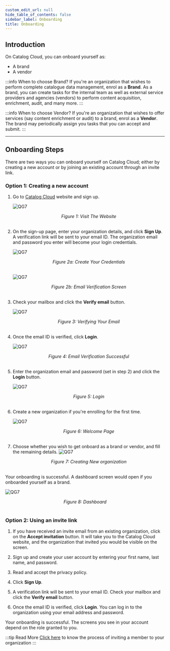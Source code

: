 ```yaml
---
custom_edit_url: null
hide_table_of_contents: false
sidebar_label: Onboarding
title: Onboarding
---
```


## Introduction

On Catalog Cloud, you can onboard yourself as:
* A brand
* A vendor

:::info When to choose Brand?
If you're an organization that wishes to perform complete catalogue data management, enrol as a **Brand**. As a brand, you can create tasks for the internal team as well as external service providers and agencies (vendors) to perform content acquisition, enrichment, audit, and many more.
:::

:::info When to choose Vendor?
If you're an organization that wishes to offer services (say content enrichment or audit) to a brand, enrol as a **Vendor**. The brand may periodically assign you tasks that you can accept and submit.
:::


---

## Onboarding Steps

There are two ways you can onboard yourself on Catalog Cloud; either by creating a new account or by joining an existing account through an invite link.

### Option 1: Creating a new account

1. Go to <a href="https://console.xcatalogz5.de/" target="_blank">Catalog Cloud</a> website and sign up.

    ![QG7](https://cdn.pixelbin.io/v2/doc/original/vms/onboarding/signup.png)
    <center><em>Figure 1: Visit The Website</em></center><br />

2. On the sign-up page, enter your organization details, and click **Sign Up**. A verification link will be sent to your email ID. The organization email and password you enter will become your login credentials.

    ![QG7](https://cdn.pixelbin.io/v2/doc/original/vms/onboarding/details.png)
    <center><em>Figure 2a: Create Your Credentials</em></center><br />

    ![QG7](https://cdn.pixelbin.io/v2/doc/original/vms/onboarding/verify3.png)
    <center><em>Figure 2b: Email Verification Screen</em></center><br />

3. Check your mailbox and click the **Verify email** button.

    ![QG7](https://cdn.pixelbin.io/v2/doc/original/vms/onboarding/verify-email.png)
    <center><em>Figure 3: Verifying Your Email</em></center><br />

4. Once the email ID is verified, click **Login**.

    ![QG7](https://cdn.pixelbin.io/v2/doc/original/vms/onboarding/login.png)
    <center><em>Figure 4: Email Verification Successful</em></center><br />

5. Enter the organization email and password (set in step 2) and click the **Login** button.

    ![QG7](https://cdn.pixelbin.io/v2/doc/original/vms/onboarding/login2.png)
    <center><em>Figure 5: Login</em></center><br />

6. Create a new organization if you're enrolling for the first time.

    ![QG7](https://cdn.pixelbin.io/v2/doc/original/vms/onboarding/create-org.png)
    <center><em>Figure 6: Welcome Page</em></center><br />

7. Choose whether you wish to get onboard as a brand or vendor, and fill the remaining details.
    ![QG7](https://cdn.pixelbin.io/v2/doc/original/vms/onboarding/create-org2.png)
    <center><em>Figure 7: Creating New organization</em></center><br />

Your onboarding is successful. A dashboard screen would open if you onboarded yourself as a brand.

![QG7](https://cdn.pixelbin.io/v2/doc/original/vms/onboarding/dashboard.png)
<center><em>Figure 8: Dashboard</em></center><br />

### Option 2: Using an invite link

1. If you have received an invite email from an existing organization, click on the **Accept invitation** button. It will take you to the Catalog Cloud website, and the organization that invited you would be visible on the screen. 

2. Sign up and create your user account by entering your first name, last name, and password.

3. Read and accept the privacy policy.

4. Click **Sign Up**.

5. A verification link will be sent to your email ID. Check your mailbox and click the **Verify email** button.

6. Once the email ID is verified, click **Login**. You can log in to the organization using your email address and password.

Your onboarding is successful. The screens you see in your account depend on the role granted to you.

:::tip Read More
[Click here](/docs/manage-account#inviting-a-member) to know the process of inviting a member to your organization
:::


